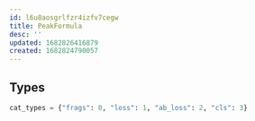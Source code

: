 ```yaml
---
id: l6u8aosgrlfzr4izfv7cegw
title: PeakFormula
desc: ''
updated: 1682826416879
created: 1682824790057
---
```


## Types

```python
cat_types = {"frags": 0, "loss": 1, "ab_loss": 2, "cls": 3}
```
